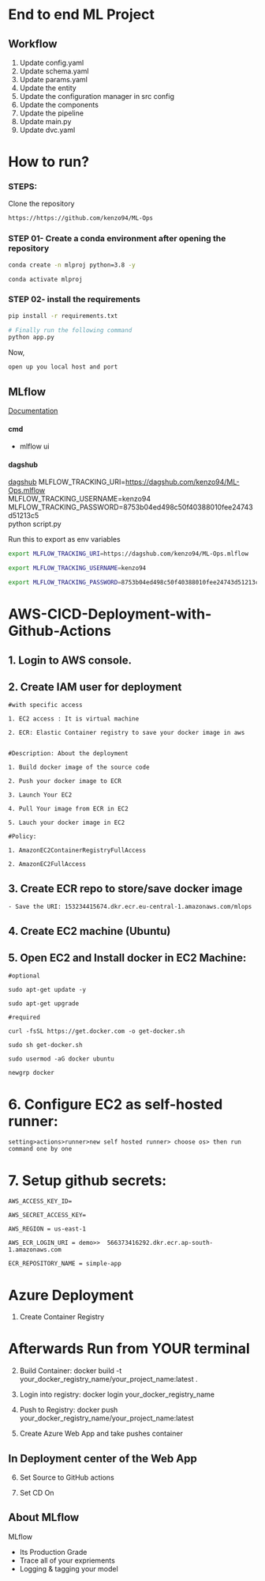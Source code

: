 # End to end ML Project

## Workflow

1. Update config.yaml
2. Update schema.yaml
3. Update params.yaml
4. Update the entity
5. Update the configuration manager in src config
6. Update the components
7. Update the pipeline
8. Update main.py
9. Update dvc.yaml

# How to run?
### STEPS:

Clone the repository

```bash
https://https://github.com/kenzo94/ML-Ops
```
### STEP 01- Create a conda environment after opening the repository

```bash
conda create -n mlproj python=3.8 -y
```

```bash
conda activate mlproj
```


### STEP 02- install the requirements
```bash
pip install -r requirements.txt
```


```bash
# Finally run the following command
python app.py
```

Now,
```bash
open up you local host and port
```

## MLflow
[Documentation](https://mlflow.org/docs/latest/index.html)

#### cmd
- mlflow ui


#### dagshub
[dagshub](https://dagshub.com)
MLFLOW_TRACKING_URI=https://dagshub.com/kenzo94/ML-Ops.mlflow \
MLFLOW_TRACKING_USERNAME=kenzo94 \
MLFLOW_TRACKING_PASSWORD=8753b04ed498c50f40388010fee24743d51213c5 \
python script.py

Run this to export as env variables
```bash
export MLFLOW_TRACKING_URI=https://dagshub.com/kenzo94/ML-Ops.mlflow 

export MLFLOW_TRACKING_USERNAME=kenzo94

export MLFLOW_TRACKING_PASSWORD=8753b04ed498c50f40388010fee24743d51213c5
```


# AWS-CICD-Deployment-with-Github-Actions

## 1. Login to AWS console.

## 2. Create IAM user for deployment

	#with specific access

	1. EC2 access : It is virtual machine

	2. ECR: Elastic Container registry to save your docker image in aws


	#Description: About the deployment

	1. Build docker image of the source code

	2. Push your docker image to ECR

	3. Launch Your EC2 

	4. Pull Your image from ECR in EC2

	5. Lauch your docker image in EC2

	#Policy:

	1. AmazonEC2ContainerRegistryFullAccess

	2. AmazonEC2FullAccess

	
## 3. Create ECR repo to store/save docker image
    - Save the URI: 153234415674.dkr.ecr.eu-central-1.amazonaws.com/mlops

	
## 4. Create EC2 machine (Ubuntu) 

## 5. Open EC2 and Install docker in EC2 Machine:
	
	
	#optional

	sudo apt-get update -y

	sudo apt-get upgrade
	
	#required

	curl -fsSL https://get.docker.com -o get-docker.sh

	sudo sh get-docker.sh

	sudo usermod -aG docker ubuntu

	newgrp docker
	
# 6. Configure EC2 as self-hosted runner:
    setting>actions>runner>new self hosted runner> choose os> then run command one by one


# 7. Setup github secrets:

    AWS_ACCESS_KEY_ID=

    AWS_SECRET_ACCESS_KEY=

    AWS_REGION = us-east-1

    AWS_ECR_LOGIN_URI = demo>>  566373416292.dkr.ecr.ap-south-1.amazonaws.com

    ECR_REPOSITORY_NAME = simple-app


# Azure Deployment

1. Create Container Registry

# Afterwards Run from YOUR terminal

2. Build Container: docker build -t your_docker_registry_name/your_project_name:latest .

3. Login into registry: docker login your_docker_registry_name

4. Push to Registry: docker push your_docker_registry_name/your_project_name:latest

5. Create Azure Web App and take pushes container

## In Deployment center of the Web App

6. Set Source to GitHub actions

7. Set CD On

## About MLflow 
MLflow

 - Its Production Grade
 - Trace all of your expriements
 - Logging & tagging your model
